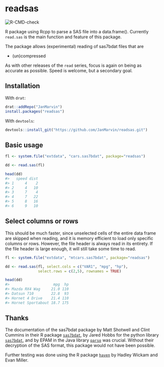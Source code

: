 
# readsas

<!-- badges: start -->

![R-CMD-check](https://github.com/JanMarvin/readspss/workflows/R-CMD-check/badge.svg)
<!-- badges: end -->

R package using Rcpp to parse a SAS file into a data.frame(). Currently
`read.sas` is the main function and feature of this package.

The package allows (experimental) reading of sas7bdat files that are

- (un)compressed

As with other releases of the `read` series, focus is again on being as
accurate as possible. Speed is welcome, but a secondary goal.

## Installation

With `drat`:

``` r
drat::addRepo("JanMarvin")
install.packages("readsas")
```

With `devtools`:

``` r
devtools::install_git("https://github.com/JanMarvin/readsas.git")
```

## Basic usage

``` r
fl <- system.file("extdata", "cars.sas7bdat", package="readsas")

dd <- read.sas(fl)

head(dd)
#>   speed dist
#> 1     4    2
#> 2     4   10
#> 3     7    4
#> 4     7   22
#> 5     8   16
#> 6     9   10
```

## Select columns or rows

This should be much faster, since unselected cells of the entire data
frame are skipped when reading, and it is memory efficient to load only
specific columns or rows. However, the file header is always read in its
entirety. If the file header is large enough, it will still take some
time to read.

``` r
fl <- system.file("extdata", "mtcars.sas7bdat", package="readsas")

dd <- read.sas(fl, select.cols = c("VAR1", "mpg", "hp"),
               select.rows = c(2,5), rownames = TRUE)

head(dd)
#>                    mpg  hp
#> Mazda RX4 Wag     21.0 110
#> Datsun 710        22.8  93
#> Hornet 4 Drive    21.4 110
#> Hornet Sportabout 18.7 175
```

## Thanks

The documentation of the sas7bdat package by Matt Shotwell and Clint
Cummins in their R package
[`sas7bdat`](https://github.com/BioStatMatt/sas7bdat), by Jared Hobbs
for the python library
[`sas7bdat`](https://bitbucket.org/jaredhobbs/sas7bdat/src/master/), and
by EPAM in the Java library [`parso`](https://github.com/epam/parso) was
crucial. Without their decryption of the SAS format, this package would
not have been possible.

Further testing was done using the R package
[`haven`](https://github.com/tidyverse/haven) by Hadley Wickam and Evan
Miller.
